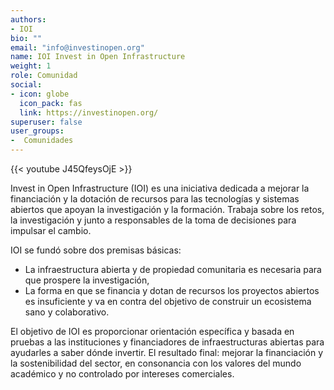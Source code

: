 ```yaml
---
authors:
- IOI
bio: ""
email: "info@investinopen.org"
name: IOI Invest in Open Infrastructure
weight: 1
role: Comunidad
social:
- icon: globe
  icon_pack: fas
  link: https://investinopen.org/
superuser: false
user_groups:
-  Comunidades
---
```


{{< youtube J45QfeysOjE >}} 

Invest in Open Infrastructure (IOI) es una iniciativa dedicada a mejorar la financiación y la dotación de recursos para las tecnologías y sistemas abiertos que apoyan la investigación y la formación. Trabaja sobre los retos, la investigación y junto a responsables de la toma de decisiones para impulsar el cambio.

IOI se fundó sobre dos premisas básicas:

- La infraestructura abierta y de propiedad comunitaria es necesaria para que prospere la investigación,
- La forma en que se financia y dotan de recursos los proyectos abiertos es insuficiente y va en contra del objetivo de construir un ecosistema sano y colaborativo.

El objetivo de IOI es proporcionar orientación específica y basada en pruebas a las instituciones y financiadores de infraestructuras abiertas para ayudarles a saber  dónde invertir. El resultado final: mejorar la financiación y la sostenibilidad del sector, en consonancia con los valores del mundo académico y no controlado por intereses comerciales.
